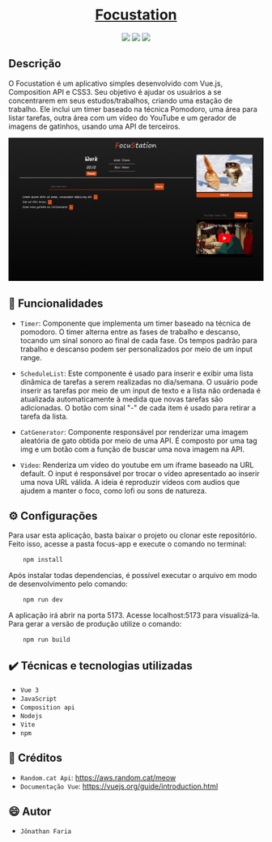 <h1 align="center"><a href="https://focustation.netlify.app/">Focustation</a></h1>

<p align="center">
    <img src="https://img.shields.io/badge/license-MIT-green">
    <img src="https://img.shields.io/badge/npm-v9.5.1-blue">
    <img src= "https://img.shields.io/badge/vue-3-blue">
</p>

## Descrição
O Focustation é um aplicativo simples desenvolvido com Vue.js, Composition API e CSS3. Seu objetivo é ajudar os usuários a se concentrarem em seus estudos/trabalhos, criando uma estação de trabalho. Ele inclui um timer baseado na técnica Pomodoro, uma área para listar tarefas, outra área com um vídeo do YouTube e um gerador de imagens de gatinhos, usando uma API de terceiros.

![Imagem Focustation](https://github.com/jfdsn/Focustation/blob/main/public/Imgs/fullapp.png)


##  :hammer: Funcionalidades

- `Timer`: Componente que implementa um timer baseado na técnica de pomodoro. O timer alterna entre as fases de trabalho e descanso, tocando um sinal sonoro ao final de cada fase. Os tempos padrão para trabalho e descanso podem ser personalizados por meio de um input range.

- `ScheduleList`:  Este componente é usado para inserir e exibir uma lista dinâmica de tarefas a serem realizadas no dia/semana. O usuário pode inserir as tarefas por meio de um input de texto e a lista não ordenada é atualizada automaticamente à medida que novas tarefas são adicionadas. O botão com sinal "-" de cada item é usado para retirar a tarefa da lista.

- `CatGenerator`: Componente responsável por renderizar uma imagem aleatória de gato obtida por meio de uma API. É composto por uma tag img e um botão com a função de buscar uma nova imagem na API.

- `Video`: Renderiza um video do youtube em um iframe baseado na URL default. O input é responsável por trocar o vídeo apresentado ao inserir uma nova URL válida. A ideia é reproduzir vídeos com audios que ajudem a manter o foco, como lofi ou sons de natureza.

## :gear: Configurações

Para usar esta aplicação, basta baixar o projeto ou clonar este repositório. Feito isso, acesse a pasta focus-app e execute o comando no terminal:
```sh
    npm install
```
Após instalar todas dependencias, é possível executar o arquivo em modo de desenvolvimento pelo comando:
```sh
    npm run dev
``` 
A aplicação irá abrir na porta 5173. Acesse localhost:5173 para visualizá-la. Para gerar a versão de produção utilize o comando:
```sh
    npm run build
```

## :heavy_check_mark: Técnicas e tecnologias utilizadas

- `Vue 3`
- `JavaScript`
- `Composition api`
- `Nodejs`
- `Vite`
- `npm`

## :link: Créditos

- `Random.cat Api`: https://aws.random.cat/meow
- `Documentação Vue`: https://vuejs.org/guide/introduction.html

## :smile: Autor

- `Jônathan Faria`







